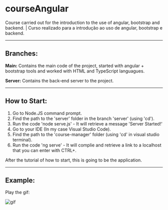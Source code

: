 # courseAngular
Course carried out for the introduction to the use of angular, bootstrap and backend. | Curso realizado para a introdução ao uso de angular, bootstrap e backend.

<hr>

<div>
  <h2>Branches:</h2>
  
  <p><strong>Main:</strong> Contains the main code of the project, started with angular + bootstrap tools and worked with HTML and TypeScript languagues.</p>
  <p><strong>Server:</strong> Contains the back-end server to the project.</p>
  
  <hr>
  
  <h2>How to Start:</h2>
 <div>
    <ol>
      <li>Go to Node.JS command prompt.</li>
      <li>Find the path to the 'server' folder in the branch 'server' (using 'cd').</li>
      <li>Run the code 'node serve.js' - It will retrieve a message 'Server Started!'</li>
      <li>Go to your IDE (In my case Visual Studio Code).</li>
      <li>Find the path to the 'course-manager' folder (using 'cd' in visual studio terminal).</li>
      <li>Run the code 'ng serve' - It will complie and retrieve a link to a localhost that you can enter with CTRL+.</li>
    <ol>
 </div>
   
 <p>After the tutorial of how to start, this is going to be the application.</p>
   
 <hr>
  
  <h2>Example:</h2>
 
<p>Play the gif:<p>
      
![gif](https://user-images.githubusercontent.com/106601261/177005057-fb49e38f-2888-40f1-915a-3c35635dc8d9.gif)

</div>
